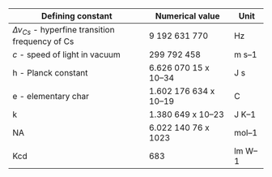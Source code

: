 | Defining constant | Numerical value       | Unit   |
|-------------------|-----------------------|--------|
| $\Delta ν_{Cs}$ - hyperfine transition frequency of Cs              | 9 192 631 770         | Hz     |
| $c$ - speed of light in vacuum                 | 299 792 458           | m s–1  |
| h - Planck constant                 | 6.626 070 15 x 10–34  | J s    |
| e - elementary char                | 1.602 176 634 x 10–19 | C      |
| k                 | 1.380 649 x 10–23     | J K–1  |
| NA                | 6.022 140 76 x 1023   | mol–1  |
| Kcd               | 683                   | lm W–1 |
